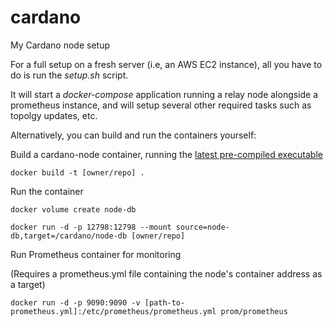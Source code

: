 # cardano
My Cardano node setup

For a full setup on a fresh server (i.e, an AWS EC2 instance), all you have to do is run the *setup.sh* script.

It will start a *docker-compose* application running a relay node alongside a prometheus instance, and will setup several other required tasks such as topolgy updates, etc.

Alternatively, you can build and run the containers yourself:

Build a cardano-node container, running the [latest pre-compiled executable](https://hydra.iohk.io/job/Cardano/cardano-node/cardano-node-linux/latest/)

```docker build -t [owner/repo] .```

Run the container

```docker volume create node-db```

```docker run -d -p 12798:12798 --mount source=node-db,target=/cardano/node-db [owner/repo]```

Run Prometheus container for monitoring

(Requires a prometheus.yml file containing the node's container address as a target)

```docker run -d -p 9090:9090 -v [path-to-prometheus.yml]:/etc/prometheus/prometheus.yml prom/prometheus```
